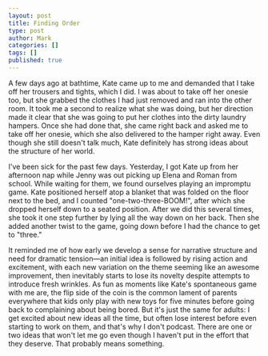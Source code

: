 ```yaml
---
layout: post
title: Finding Order
type: post
author: Mark
categories: []
tags: []
published: true
---
```


A few days ago at bathtime, Kate came up to me and demanded that I take off her trousers and tights, which I did.  I was about to take off her onesie too, but she grabbed the clothes I had just removed and ran into the other room.  It took me a second to realize what she was doing, but her direction made it clear that she was going to put her clothes into the dirty laundry hampers.  Once she had done that, she came right back and asked me to take off her onesie, which she also delivered to the hamper right away.  Even though she still doesn't talk much, Kate definitely has strong ideas about the structure of her world.

I've been sick for the past few days.  Yesterday, I got Kate up from her afternoon nap while Jenny was out picking up Elena and Roman from school.  While waiting for them, we found ourselves playing an impromptu game.  Kate positioned herself atop a blanket that was folded on the floor next to the bed, and I counted "one-two-three-BOOM!", after which she dropped herself down to a seated position.  After we did this several times, she took it one step further by lying all the way down on her back.  Then she added another twist to the game, going down before I had the chance to get to "three."  

It reminded me of how early we develop a sense for narrative structure and need for dramatic tension&mdash;an initial idea is followed by rising action and excitement, with each new variation on the theme seeming like an awesome improvement, then inevitably starts to lose its novelty despite attempts to introduce fresh wrinkles.  As fun as moments like Kate's spontaneous game with me are, the flip side of the coin is the common lament of parents everywhere that kids only play with new toys for five minutes before going back to complaining about being bored.  But it's just the same for adults: I get excited about new ideas all the time, but often lose interest before even starting to work on them, and that's why I don't podcast.  There are one or two ideas that won't let me go even though I haven't put in the effort that they deserve.  That probably means something.
